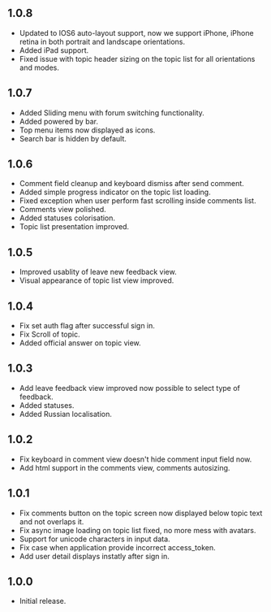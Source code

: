 ## 1.0.8 ##

* Updated to IOS6 auto-layout support, now we support iPhone, iPhone retina in both portrait and landscape orientations.
* Added iPad support.
* Fixed issue with topic header sizing on the topic list for all orientations and modes.

## 1.0.7 ##

* Added Sliding menu with forum switching functionality.
* Added powered by bar.
* Top menu items now displayed as icons.
* Search bar is hidden by default.

## 1.0.6 ##

* Comment field cleanup and keyboard dismiss after send comment.
* Added simple progress indicator on the topic list loading.
* Fixed exception when user perform fast scrolling inside comments list.
* Comments view polished.
* Added statuses colorisation.
* Topic list presentation improved.

## 1.0.5 ##

* Improved usablity of leave new feedback view.
* Visual appearance of topic list view improved.

## 1.0.4 ##

* Fix set auth flag after successful sign in.
* Fix Scroll of topic.
* Added official answer on topic view.


## 1.0.3 ##

* Add leave feedback view improved now possible to select type of feedback.
* Added statuses.
* Added Russian localisation.

## 1.0.2 ##

* Fix keyboard in comment view doesn't hide comment input field now.
* Add html support in the comments view, comments autosizing.

## 1.0.1 ##

* Fix comments button on the topic screen now displayed below topic text and not overlaps it.
* Fix async image loading on topic list fixed, no more mess with avatars.
* Support for unicode characters in input data.
* Fix case when application provide incorrect access_token.
* Add user detail displays instatly after sign in.

## 1.0.0 ##

* Initial release.